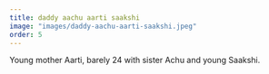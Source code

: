 ```yaml
---
title: daddy aachu aarti saakshi
image: "images/daddy-aachu-aarti-saakshi.jpeg"
order: 5
---
```


Young mother Aarti, barely 24 with sister Achu and young Saakshi.
